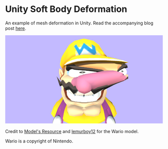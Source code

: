# Unity Soft Body Deformation
An example of mesh deformation in Unity. Read the accompanying blog post [here]().

![Example](https://github.com/bzgeb/UnitySoftbodyDeformation/blob/main/Screenshots/Wario.png)

Credit to [Model's Resource](https://www.models-resource.com/gamecube/warioworld/model/10458/) and [lemurboy12](https://www.models-resource.com/submitter/lemurboy12/) for the Wario model. 

Wario is a copyright of Nintendo.
